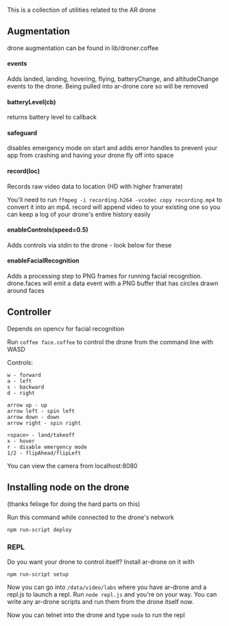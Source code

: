 This is a collection of utilities related to the AR drone

## Augmentation

drone augmentation can be found in lib/droner.coffee

#### events

Adds landed, landing, hovering, flying, batteryChange, and altitudeChange events to the drone. Being pulled into ar-drone core so will be removed

#### batteryLevel(cb)

returns battery level to callback

#### safeguard

disables emergency mode on start and adds error handles to prevent your app from crashing and having your drone fly off into space

#### record(loc)

Records raw video data to location (HD with higher framerate)

You'll need to run ```ffmpeg -i recording.h264 -vcodec copy recording.mp4``` to convert it into an mp4. record will append video to your existing one so you can keep a log of your drone's entire history easily

#### enableControls(speed=0.5)

Adds controls via stdin to the drone - look below for these

#### enableFacialRecognition

Adds a processing step to PNG frames for running facial recognition. drone.faces will emit a data event with a PNG buffer that has circles drawn around faces


## Controller

Depends on opencv for facial recognition

Run ```coffee face.coffee``` to control the drone from the command line with WASD

Controls:

```
w - forward
a - left
s - backward
d - right

arrow up - up
arrow left - spin left
arrow down - down
arrow right - spin right

<space> - land/takeoff
x - hover
r - disable emergency mode
1/2 - flipAhead/flipLeft
```

You can view the camera from localhost:8080


## Installing node on the drone

(thanks felixge for doing the hard parts on this)

Run this command while connected to the drone's network

```
npm run-script deploy
```

### REPL

Do you want your drone to control itself? Install ar-drone on it with

```
npm run-script setup
```

Now you can go into ```/data/video/labs``` where you have ar-drone and a repl.js to launch a repl. Run ```node repl.js``` and you're on your way. You can write any ar-drone scripts and run them from the drone itself now.


Now you can telnet into the drone and type ```node``` to run the repl
